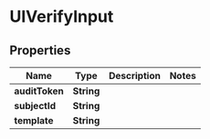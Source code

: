 
# UIVerifyInput

## Properties
Name | Type | Description | Notes
------------ | ------------- | ------------- | -------------
**auditToken** | **String** |  | 
**subjectId** | **String** |  | 
**template** | **String** |  | 



